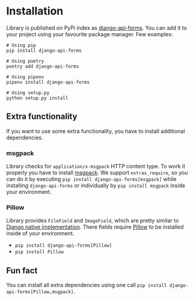 # Installation

Library is published on PyPi index as [django-api-forms](https://pypi.org/project/django-api-forms/). You can add it to
your project using your favourite package manager. Few examples:

```shell
# Using pip
pip install django-api-forms

# Using poetry
peotry add django-api-forms

# Using pipenv
pipenv install django-api-forms

# Using setup.py
python setup.py install
```

## Extra functionality

If you want to use some extra functionality, you have to install additional dependencies.

### msgpack

Library checks for `application/x-msgpack` HTTP content type. To work it properly you have to install
[msgpack](https://pypi.org/project/msgpack/). We support `extras_require`, so you can do it by executing
`pip install django-api-forms[msgpack]` while installing `django-api-forms` or individually by `pip install msgpack`
inside your environment.

### Pillow

Library provides `FileField` and `ImageField`, which are pretty similar to
[Django native implementation](https://docs.djangoproject.com/en/3.1/ref/models/fields/#filefield). There fields
require [Pillow](https://pypi.org/project/Pillow/) to be installed inside of your environment.

- `pip install django-api-forms[Pillow]`
- `pip install Pillow`

## Fun fact

You can install all extra dependencies using one call `pip install django-api-forms[Pillow,msgpack]`.
